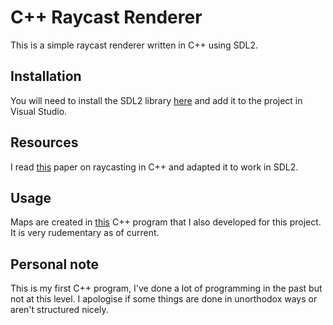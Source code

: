 # C++ Raycast Renderer
This is a simple raycast renderer written in C++ using SDL2.

## Installation
You will need to install the SDL2 library [here](https://github.com/libsdl-org/SDL/releases/tag/release-2.30.8) and add it to the project in Visual Studio.

## Resources
I read [this](https://lodev.org/cgtutor/raycasting.html) paper on raycasting in C++ and adapted it to work in SDL2.

## Usage
Maps are created in [this](https://github.com/Luk3yDev/RaycastMapEditor) C++ program that I also developed for this project. It is very rudementary as of current.

## Personal note
This is my first C++ program, I've done a lot of programming in the past but not at this level. I apologise if some things are done in unorthodox ways or aren't structured nicely.
